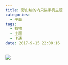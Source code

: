 ```yaml
---
title: 野山坡的内只猫手机主题
categories:
  - 平面
tags:
  - 拟物
  - 主题
  - 卡通
date: 2017-9-15 22:00:16
---
```

<image src="http://wx1.sinaimg.cn/large/005YECPzly1flml4jm2gnj30okcmru12.jpg" />